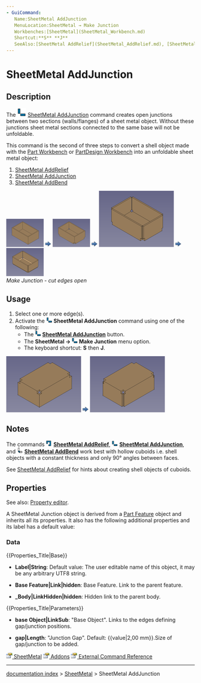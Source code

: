```yaml
---
- GuiCommand:
   Name:SheetMetal AddJunction
   MenuLocation:SheetMetal → Make Junction
   Workbenches:[SheetMetal](SheetMetal_Workbench.md)
   Shortcut:**S** **J**
   SeeAlso:[SheetMetal AddRelief](SheetMetal_AddRelief.md), [SheetMetal AddBend](SheetMetal_AddBend.md)
---
```


# SheetMetal AddJunction

## Description

The <img alt="" src=images/SheetMetal_AddJunction.svg  style="width:24px;"> [SheetMetal AddJunction](SheetMetal_AddJunction.md) command creates open junctions between two sections (walls/flanges) of a sheet metal object. Without these junctions sheet metal sections connected to the same base will not be unfoldable.

This command is the second of three steps to convert a shell object made with the [Part Workbench](Part_Workbench.md) or [PartDesign Workbench](PartDesign_Workbench.md) into an unfoldable sheet metal object:

1.  [SheetMetal AddRelief](SheetMetal_AddRelief.md)
2.  [SheetMetal AddJunction](SheetMetal_AddJunction.md)
3.  [SheetMetal AddBend](SheetMetal_AddBend.md)

 <img alt="" src=images/SheetMetal_ConvertShellObject-01.png  style="width:100px;"> <img alt="" src=images/Button_right.svg  style="width:16px;"> <img alt="" src=images/SheetMetal_ConvertShellObject-02.png  style="width:100px;"> <img alt="" src=images/Button_right.svg  style="width:16px;"> <img alt="" src=images/SheetMetal_ConvertShellObject-03.png  style="width:200px;"> <img alt="" src=images/Button_right.svg  style="width:16px;"> <img alt="" src=images/SheetMetal_ConvertShellObject-04.png  style="width:100px;">  
*Make Junction - cut edges open*

## Usage

1.  Select one or more edge(s).
2.  Activate the <img alt="" src=images/SheetMetal_AddJunction.svg  style="width:16px;"> **SheetMetal AddJunction** command using one of the following:
    -   The **<img src="images/SheetMetal_AddJunction.svg" width=16px> [SheetMetal AddJunction](SheetMetal_AddJunction.md)** button.
    -   The **SheetMetal → <img src="images/SheetMetal_AddJunction.svg" width=16px> Make Junction** menu option.
    -   The keyboard shortcut: **S** then **J**.

 <img alt="" src=images/SheetMetal_ConvertShellObject-06.png  style="width:200px;"> <img alt="" src=images/Button_right.svg  style="width:16px;"> <img alt="" src=images/SheetMetal_ConvertShellObject-07.png  style="width:200px;"> 

## Notes

The commands <img alt="" src=images/SheetMetal_AddRelief.svg  style="width:16px;"> **[SheetMetal AddRelief](SheetMetal_AddRelief.md)**, <img alt="" src=images/SheetMetal_AddJunction.svg  style="width:16px;"> **[SheetMetal AddJunction](SheetMetal_AddJunction.md)**, and <img alt="" src=images/SheetMetal_AddBend.svg  style="width:16px;"> **[SheetMetal AddBend](SheetMetal_AddBend.md)** work best with hollow cuboids i.e. shell objects with a constant thickness and only 90° angles between faces.

See [SheetMetal AddRelief](SheetMetal_AddRelief#Notes.md) for hints about creating shell objects of cuboids.

## Properties

See also: [Property editor](Property_editor.md).

A SheetMetal Junction object is derived from a [Part Feature](Part_Feature.md) object and inherits all its properties. It also has the following additional properties and its label has a default value:

### Data


{{Properties_Title|Base}}

-    **Label|String**: Default value: The user editable name of this object, it may be any arbitrary UTF8 string.

-    **Base Feature|Link|hidden**: Base Feature. Link to the parent feature.

-    **_Body|LinkHidden|hidden**: Hidden link to the parent body.


{{Properties_Title|Parameters}}

-    **base Object|LinkSub**: \"Base Object\". Links to the edges defining gap/junction positions.

-    **gap|Length**: \"Junction Gap\". Default: {{value|2,00 mm}}.Size of gap/junction to be added.






[<img src="images/Property.png" style="width:16px"> SheetMetal](Category_SheetMetal.md) [<img src="images/Property.png" style="width:16px"> Addons](Category_Addons.md) [<img src="images/Property.png" style="width:16px"> External Command Reference](Category_External_Command_Reference.md)

---
[documentation index](../README.md) > [SheetMetal](Category_SheetMetal.md) > SheetMetal AddJunction
